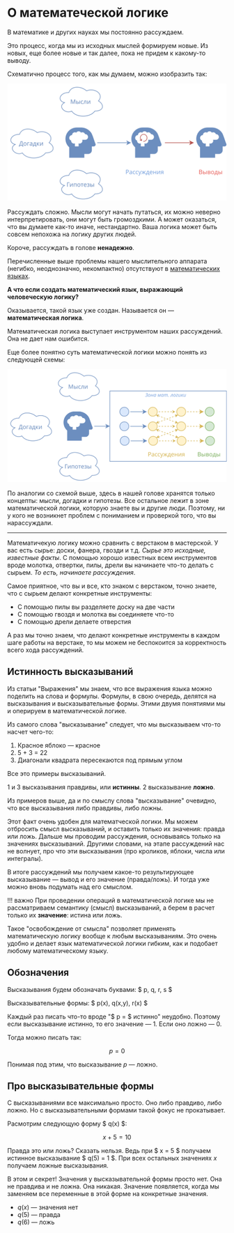# О математеческой логике

В математике и других науках мы постоянно рассуждаем.

Это процесс, когда мы из исходных мыслей формируем новые. Из новых, еще более новые и так далее, пока не придем к какому-то выводу.

Схематично процесс того, как мы думаем, можно изобразить так:

[![Схема человеческой логики](images/scheme_brain_logic.svg)](images/scheme_brain_logic.svg)

Рассуждать сложно. Мысли могут начать путаться, их можно неверно интерпретировать, они могут быть громоздкими.
А может оказаться, что вы думаете как-то иначе, нестандартно. Ваша логика может быть совсем непохожа на логику других людей.

Короче, рассуждать в голове **ненадежно**.

Перечисленные выше проблемы нашего мыслительного аппарата (негибко, неоднозначно, некомпактно) отсутствуют в [математических языках](../../math-lang/math-lang.md#def-math-lang).

**А что если создать математический язык, выражающий человеческую логику?**

Оказывается, такой язык уже создан. Называется он — **математическая логика**.

Математическая логика выступает инструментом наших рассуждений. Она не дает нам ошибится.

Еще более понятно суть математической логики можно понять из следующей схемы:

[![Схема математической логики](images/scheme_math_logic.svg)](images/scheme_math_logic.svg)

По аналогии со схемой выше, здесь в нашей голове хранятся только концепты: мысли, догадки и гипотезы. Все остальное лежит в зоне математической логики, которую знаете вы и другие люди. Поэтому, ни у кого не возникнет проблем с пониманием и проверкой того, что вы нарассуждали.

---

Математичекую логику можно сравнить с верстаком в мастерской. У вас есть сырье: доски, фанера, гвозди и т.д. *Сырье это исходные, известные факты*. С помощью хорошо известных всем инструментов вроде молотка, отвертки, пилы, дрели вы начинаете что-то делать с сырьем. *То есть, начинаете рассуждения*.

Самое приятное, что вы и все, кто знаком с верстаком, точно знаете, что с сырьем делают конкретные инструменты:

* С помощью пилы вы разделяете доску на две части
* С помощью гвоздя и молотка вы соединяете что-то
* С помощью дрели делаете отверстия

А раз мы точно знаем, что делают конкретные инструменты в каждом шаге работы на верстаке, то мы можем не беспокоится за корректность всего хода рассуждений.

## Истинность высказываний

Из статьи "Выражения" мы знаем, что все выражения языка можно поделить на слова и формулы. Формулы, в свою очередь, делятся на высказывания и высказывательные формы.
Этими двумя понятиями мы и оперируем в математической логике.

Из самого слова "высказывание" следует, что мы высказываем что-то насчет чего-то:

1. Красное яблоко — красное
2. 5 + 3 = 22
3. Диагонали квадрата пересекаются под прямым углом

Все это примеры высказываний.

1 и 3 высказывания правдивы, или **истинны**. 2 высказывание **ложно**.

Из примеров выше, да и по смыслу слова "высказывание" очевидно, что все высказывания либо правдивы, либо ложны.

Этот факт очень удобен для математческой логики. Мы можем отбросить смысл высказываний, и оставить только их значения: правда или ложь. Дальше мы проводим рассуждения, основываясь только на значениях высказываний. Другими словами, на этапе рассуждений нас не волнует, про что эти высказывания (про кроликов, яблоки, числа или интегралы).

В итоге рассуждений мы получаем какое-то результирующее высказывание — вывод и его значение (правда/ложь). И тогда уже можно вновь подумать над его смыслом.

!!! важно
    При проведении операций в математической логике мы не рассматриваем семантику (смысл) высказываний, а берем в расчет только их **значение**: истина или ложь.

Такое "освобождение от смысла" позволяет применять математическую логику вообще к любым высказываниям.
Это очень удобно и делает язык математической логики гибким, как и подобает любому математическому языку.

## Обозначения

Высказывания будем обозначать буквами: $ p, q, r, s $

Высказывательные формы: $ p(x), q(x,y), r(x) $

Каждый раз писать что-то вроде "$ p = $ истинно" неудобно. Поэтому если высказывание истинно, то его значение — 1. Если оно ложно — 0.

Тогда можно писать так:

$$ p = 0 $$

Понимая под этим, что высказывание $p$ — ложно.

## Про высказывательные формы

С высказываниями все максимально просто. Оно либо правдиво, либо ложно. Но с высказывательными формами такой фокус не прокатывает.

Расмотрим следующую форму $ q(x) $:

$$ x + 5 = 10 $$

Правда это или ложь? Сказать нельзя. Ведь при $ x = 5 $ получаем истинное высказывание $ q(5) = 1 $. При всех остальных значениях $x$ получаем ложные высказывания.

В этом и секрет! Значения у высказывательной формы просто нет. Она не правдива и не ложна. Она никакая.
Значение появляется, когда мы заменяем все переменные в этой форме на конкретные значения.

* $q(x)$ — значения нет
* $q(5)$ — правда
* $q(6)$ — ложь